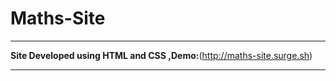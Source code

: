 # Maths-Site
 

  ----------
**Site Developed using HTML and CSS ,Demo:**(http://maths-site.surge.sh)


----------

